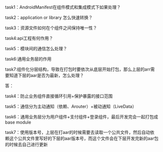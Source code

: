 task1：AndroidManifest在组件模式和集成模式下如果处理？

task2：application or library 怎么快速转换？

task3：资源文件如何在个组件之间保持唯一性？

task4:api工程有何作用？

task5：模块间的通信怎么处理？

task6:通用业务层的作用

task7:组件化分层结构，导致在打包时要依次从底层开始打包，那么上层的arr需要知道下层的aar是否为最新，怎么处理？

答：

task4：防止业务组件直接循环引用+保护暴露的接口范围

task5：通信分为主动通知（依赖、Arouter）+被动通知（LiveData）

task6：通用业务层分为用户组件+支付组件+登录组件，最后开发完会一起打包成base module

task7：使用版本号，上层在打aar的时候需要去读取一个公共文件，然后自动依赖这个公共文件里写好的下层的aar版本号，而这个文件会在下层开发完新的aar包的时候去自己进行更新